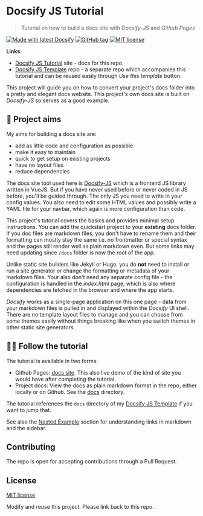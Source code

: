 # Docsify JS Tutorial
> Tutorial on how to build a docs site with _Docsify-JS_ and _Github Pages_

[![Made with latest Docsify](https://img.shields.io/npm/v/docsify?label=docsify)](https://docsify.js.org/)
[![GitHub tag](https://img.shields.io/github/tag/MichaelCurrin/docsify-js-tutorial.svg)](https://GitHub.com/MichaelCurrin/docsify-js-tutorial/tags/)
[![MIT license](https://img.shields.io/badge/License-MIT-blue.svg)](#license)

**Links:**

- [Docsify JS Tutorial](https://michaelcurrin.github.io/docsify-js-tutorial/#/) site - docs for this repo.
- [Docsify JS Template](https://github.com/MichaelCurrin/docsify-js-template) repo - a separate repo which accompanies this tutorial and can be reused easily through _Use this template_ button.

This project will guide you on how to convert your project's docs folder into a pretty and elegant docs website. This project's own docs site is built on _Docsify-JS_ so serves as a good example.


<!-- TODO move content to docs -->

## 🎯 Project aims

My aims for building a docs site are:

- add as little code and configuration as possible
- make it easy to maintain
- quick to get setup on existing projects
- have no layout files
- reduce dependencies

The docs site tool used here is [Docsify-JS](https://docsify.js.org/) which is a frontend JS library written in VueJS. But if you have never used before or never coded in JS before, you'll be guided through. The only JS you need to write in your config values. You also need to edit some HTML values and possibly write a YAML file for your navbar, which again is more configuration than code.

This project's tutorial covers the basics and provides minimal setup instructions. You can add the quickstart project to your **existing** docs folder. If you doc files are markdown files, you don't have to rename them and their formatting can mostly stay the same i.e. no frontmatter or special syntax and the pages still render well as plain markdown even. But some links may need updating since `/docs` folder is now the root of the app.

Unlike static site builders like Jekyll or Hugo, you do **not** need to install or run a site generator or change the formatting or metadata of your markdown files. Your also don't need any separate config file - the configuration is handled in the _index.html_ page, which is also where dependencies are fetched in the browser and where the app starts.

_Docsify_ works as a single-page application on this one page - data from your markdown files is pulled in and displayed within the _Docsify_ UI shell. There are no template layout files to manage and you can choose from some themes easily without things breaking like when you switch themes in other static site generators.


## 👩‍🏫 Follow the tutorial

The tutorial is available in two forms:

- Github Pages: [docs site](https://michaelcurrin.github.io/docsify-js-tutorial/#/). This also live demo of the kind of site you would have after completing the tutorial.
- Project docs: View the docs as plain markdown format in the repo, either locally or on Github. See the [docs](/docs) directory.

The tutorial references the `docs` directory of my [Docsify JS Template](https://github.com/MichaelCurrin/docsify-js-template) if you want to jump that.

See also the [Nested Example](/nested_example/README.md) section for understanding links in markdown and the sidebar.


## Contributing

The repo is open for accepting contributions through a Pull Request.

## License

[MIT license](https://github.com/MichaelCurrin/docsify-js-tutorial/blob/master/LICENSE)

Modify and reuse this project. Please link back to this repo.
